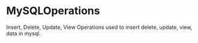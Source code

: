 # MySQLOperations
Insert, Delete, Update, View Operations used to insert delete, update, view, data in mysql.
